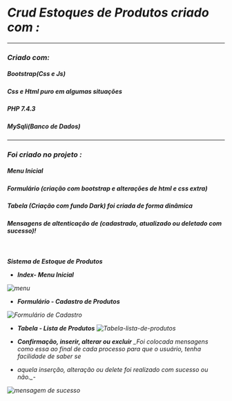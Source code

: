 <h1><i>Crud Estoques de Produtos criado com :<i></h1>
<hr>
<h3>Criado com:</h3>
<h5>Bootstrap(Css e Js)</h5>
<h5>Css e Html puro em algumas situações</h5>
<h5>PHP 7.4.3</h5>
<h5>MySqli(Banco de Dados)</h5>
<hr> 
<h3>Foi criado no projeto :</h3>
<h5>Menu Inicial</h5>
<h5>Formulário (criação com bootstrap e alterações de html e css extra)</h5>
<h5>Tabela (Criação com fundo Dark) foi criada de forma dinâmica</h5>
<h5>Mensagens de altenticação de (cadastrado, atualizado ou deletado com sucesso)!</h5>
<br>

**Sistema de Estoque de Produtos**


- ***Index- Menu Inicial***

![menu](https://user-images.githubusercontent.com/55600929/104844367-9dcddc00-58ae-11eb-8be3-514717af9e38.png)

- ***Formulário - Cadastro de Produtos***

![Formulário de Cadastro](https://user-images.githubusercontent.com/55600929/104844485-3f552d80-58af-11eb-8f41-f39affd9bd01.png)

- ***Tabela - Lista de Produtos***
![Tabela-lista-de-produtos](https://user-images.githubusercontent.com/55600929/104844580-ca362800-58af-11eb-8969-1f64715510e4.png)

- ***Confirmação, inserir, alterar ou excluir***
 _Foi colocada mensagens como essa ao final de cada processo para que o usuário, tenha facilidade de saber se
- aquela inserção, alteração ou delete foi realizado com sucesso ou não._-

![mensagem de sucesso](https://user-images.githubusercontent.com/55600929/104844758-c9ea5c80-58b0-11eb-816d-8b1c8d9ed68d.png)




